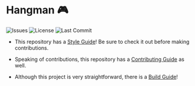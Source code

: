 # Hangman 🎮

![Issues](https://img.shields.io/github/issues/josola/hangman?style=for-the-badge)
![License](https://img.shields.io/github/license/josola/hangman?style=for-the-badge)
![Last Commit](https://img.shields.io/github/last-commit/josola/hangman?style=for-the-badge)

- This repository has a [Style Guide](https://github.com/josola/hangman/blob/main/docs/STYLE_GUIDE.md)! Be sure to check it out before making contributions.
 
- Speaking of contributions, this repository has a [Contributing Guide](https://github.com/josola/hangman/blob/main/docs/CONTRIBUTING.md) as well.
 
- Although this project is very straightforward, there is a [Build Guide](https://github.com/josola/hangman/blob/main/docs/BUILD_GUIDE.md)!

[//]: # "comment here"